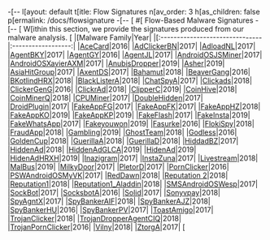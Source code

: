 -[--
l[ayout: default
t[itle: Flow Signatures
n[av_order: 3
h[as_children: false
p[ermalink: /docs/flowsignature
-[--
[
#[ Flow-Based Malware Signatures
-[--
[
W[ithin this section, we provide the signatures produced from our malware analysis.
[
|[Malware Family|Year|
|[:-------------------------------|:------------------:|
|[AceCard]()|2016|
|[AdClickerBN]()|2017|
|[AdloadNL]()|2017|
|[AgentBKY]()|2017|
|[AgentGY]()|2016|
|[AgentJL]()|2017|
|[AndroidOSJSMiner]()|2017|
|[AndroidOSXavierAXM]()|2017|
|[AnubisDropper]()|2019|
|[Asher]()|2019|
|[AsiaHitGroup]()|2017|
|[AxentDS]()|2017|
|[Bahamut]()|2018|
|[BeaverGang]()|2016|
|[BKotlindHRX]()|2018|
|[BlackListerA]()|2018|
|[ChatSpyA]()|2017|
|[Clickads]()|2018|
|[ClickerGenG]()|2016|
|[ClickrAd]()|2018|
|[ClipperC]()|2019|
|[CoinHive]()|2018|
|[CoinMinerQ]()|2018|
|[CPUMiner]()|2017|
|[DoubleHidden]()|2017|
|[DroidPlugin]()|2017|
|[FakeAppFG]()|2017|
|[FakeAppFK]()|2017|
|[FakeAppHZ]()|2018|
|[FakeAppKO]()|2019|
|[FakeAppKP]()|2019|
|[FakeFlash]()|2017|
|[FakeInsta]()|2019|
|[FakeWhatsApp]()|2017|
|[Fakeyouwon]()|2019|
|[Fasurke]()|2016|
|[FlokiSpy]()|2018|
|[FraudApp]()|2018|
|[Gambling]()|2019|
|[GhostTeam]()|2018|
|[Godless]()|2016|
|[GoldenCup]()|2018|
|[GuerillaA]()|2018|
|[GuerillaD]()|2018|
|[HiddadBZ]()|2017|
|[HiddenAd]()|2018|
|[HiddenAdGLCA]()|2019|
|[HidenAd]()|2019|
|[HidenAdHRXH]()|2019|
|[Inazigram]()|2017|
|[InstaZuna]()|2017|
|[Livestream]()|2018|
|[MalBus]()|2019|
|[MilkyDoor]()|2017|
|[PletorD]()|2017|
|[PornClicker]()|2016|
|[PSWAndroidOSMyVK]()|2017|
|[RedDawn]()|2018|
|[Reputation 2]()|2018|
|[Reputation1]()|2018|
|[Reputation1_Aladdin]()|2018|
|[SMSAndroidOSWesp]()|2017|
|[SockBot]()|2017|
|[SocksbotA]()|2016|
|[Solid]()|2017|
|[Sonyvpay]()|2018|
|[SpyAgntX]()|2017|
|[SpyBankerAIF]()|2018|
|[SpyBankerAJZ]()|2018|
|[SpyBankerHU](../signatures/spybankerhu.md)|2016|
|[SpyBankerPV]()|2017|
|[ToastAmigo]()|2017|
|[TrojanClicker]()|2018|
|[TrojanDropperAgentCIQ]()|2018|
|[TrojanPornClicker]()|2016|
|[Vilny]()|2018|
|[ZtorgA]()|2017|
[
